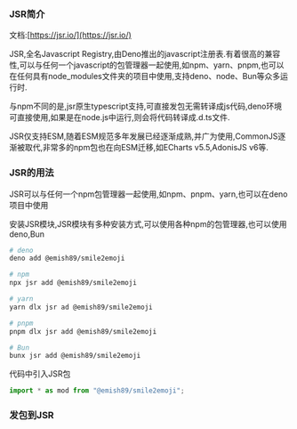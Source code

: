 ### JSR简介

文档:[https://jsr.io/](https://jsr.io/)

JSR,全名Javascript Registry,由Deno推出的javascript注册表.有着很高的兼容性,可以与任何一个javascript的包管理器一起使用,如npm、yarn、pnpm,也可以在任何具有node_modules文件夹的项目中使用,支持deno、node、Bun等众多运行时.

与npm不同的是,jsr原生typescript支持,可直接发包无需转译成js代码,deno环境可直接使用,如果是在node.js中运行,则会将代码转译成.d.ts文件.

JSR仅支持ESM,随着ESM规范多年发展已经逐渐成熟,并广为使用,CommonJS逐渐被取代,非常多的npm包也在向ESM迁移,如ECharts v5.5,AdonisJS v6等.

### JSR的用法

JSR可以与任何一个npm包管理器一起使用,如npm、pnpm、yarn,也可以在deno项目中使用

安装JSR模块,JSR模块有多种安装方式,可以使用各种npm的包管理器,也可以使用deno,Bun

```bash
# deno
deno add @emish89/smile2emoji

# npm
npx jsr add @emish89/smile2emoji

# yarn
yarn dlx jsr ad @emish89/smile2emoji

# pnpm
pnpm dlx jsr add @emish89/smile2emoji

# Bun
bunx jsr add @emish89/smile2emoji
```

代码中引入JSR包

```js
import * as mod from "@emish89/smile2emoji";
```

### 发包到JSR


